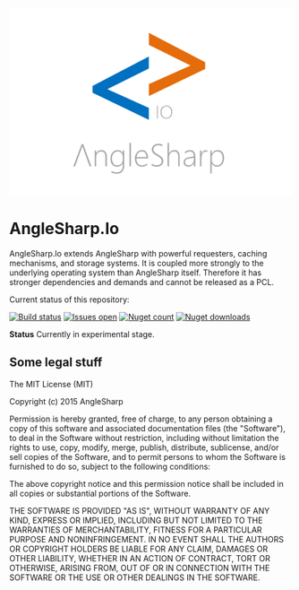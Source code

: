 ![logo](https://raw.githubusercontent.com/AngleSharp/AngleSharp.Io/master/header.png)

AngleSharp.Io
=============

AngleSharp.Io extends AngleSharp with powerful requesters, caching mechanisms, and storage systems. It is coupled more strongly to the underlying operating system than AngleSharp itself. Therefore it has stronger dependencies and demands and cannot be released as a PCL.

Current status of this repository:

[![Build status](https://img.shields.io/appveyor/ci/FlorianRappl/AngleSharp-Io.svg?style=flat-square)](https://ci.appveyor.com/project/FlorianRappl/AngleSharp-Io)
[![Issues open](https://img.shields.io/github/issues/AngleSharp/AngleSharp.Io.svg?style=flat-square)](https://github.com/AngleSharp/AngleSharp.Io/issues)
[![Nuget count](https://img.shields.io/nuget/v/AngleSharp.Io.svg?style=flat-square)](https://www.nuget.org/packages/AngleSharp.Io/)
[![Nuget downloads](https://img.shields.io/nuget/dt/AngleSharp.Io.svg?style=flat-square)](https://www.nuget.org/packages/AngleSharp.Io/)

**Status** Currently in experimental stage.

Some legal stuff
----------------

The MIT License (MIT)

Copyright (c) 2015 AngleSharp

Permission is hereby granted, free of charge, to any person obtaining a copy of this software and associated documentation files (the "Software"), to deal in the Software without restriction, including without limitation the rights to use, copy, modify, merge, publish, distribute, sublicense, and/or sell copies of the Software, and to permit persons to whom the Software is furnished to do so, subject to the following conditions:

The above copyright notice and this permission notice shall be included in all copies or substantial portions of the Software.

THE SOFTWARE IS PROVIDED "AS IS", WITHOUT WARRANTY OF ANY KIND, EXPRESS OR IMPLIED, INCLUDING BUT NOT LIMITED TO THE WARRANTIES OF MERCHANTABILITY, FITNESS FOR A PARTICULAR PURPOSE AND NONINFRINGEMENT. IN NO EVENT SHALL THE AUTHORS OR COPYRIGHT HOLDERS BE LIABLE FOR ANY CLAIM, DAMAGES OR OTHER LIABILITY, WHETHER IN AN ACTION OF CONTRACT, TORT OR OTHERWISE, ARISING FROM, OUT OF OR IN CONNECTION WITH THE SOFTWARE OR THE USE OR OTHER DEALINGS IN THE SOFTWARE.
